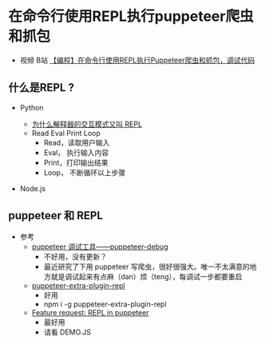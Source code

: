 
# 在命令行使用REPL执行puppeteer爬虫和抓包

- 视频 B站 [【编程】在命令行使用REPL执行Puppeteer爬虫和抓包，调试代码](https://www.bilibili.com/video/BV1Nq4y1j71W/)
## 什么是REPL ?
- Python
    - [为什么解释器的交互模式又叫 REPL](https://zhuanlan.zhihu.com/p/107266796)
    - Read Eval Print Loop
        - Read，读取用户输入
        - Eval， 执行输入内容
        - Print，打印输出结果
        - Loop， 不断循环以上步骤

- Node.js

## puppeteer 和 REPL
- 参考
    - [puppeteer 调试工具——puppeteer-debug](https://zhuanlan.zhihu.com/p/34970878)
        - 不好用，没有更新？
        - 最近研究了下用 puppeteer 写爬虫，很好很强大。唯一不太满意的地方就是调试起来有点麻（dan）烦（teng），每调试一步都要重启
    - [puppeteer-extra-plugin-repl](https://www.npmjs.com/package/puppeteer-extra-plugin-repl?activeTab=readme)
        - 好用
        - npm i -g puppeteer-extra-plugin-repl
    - [Feature request: REPL in puppeteer](https://github.com/puppeteer/puppeteer/issues/3391)
        - 最好用
        - 请看 DEMO.JS